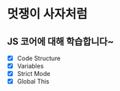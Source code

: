 # 멋쟁이 사자처럼

## JS 코어에 대해 학습합니다~

- [x] Code Structure
- [x] Variables
- [x] Strict Mode
- [x] Global This
